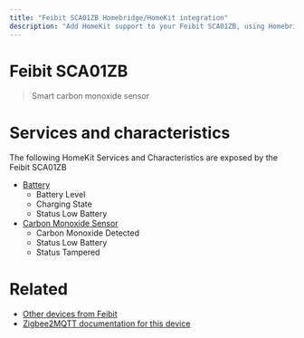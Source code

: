 ```yaml
---
title: "Feibit SCA01ZB Homebridge/HomeKit integration"
description: "Add HomeKit support to your Feibit SCA01ZB, using Homebridge, Zigbee2MQTT and homebridge-z2m."
---
```

<!---
This file has been GENERATED using src/docgen/docgen.ts
DO NOT EDIT THIS FILE MANUALLY!
-->
# Feibit SCA01ZB
> Smart carbon monoxide sensor


# Services and characteristics
The following HomeKit Services and Characteristics are exposed by
the Feibit SCA01ZB

* [Battery](../../battery.md)
  * Battery Level
  * Charging State
  * Status Low Battery
* [Carbon Monoxide Sensor](../../sensors.md)
  * Carbon Monoxide Detected
  * Status Low Battery
  * Status Tampered


# Related
* [Other devices from Feibit](../index.md#feibit)
* [Zigbee2MQTT documentation for this device](https://www.zigbee2mqtt.io/devices/SCA01ZB.html)